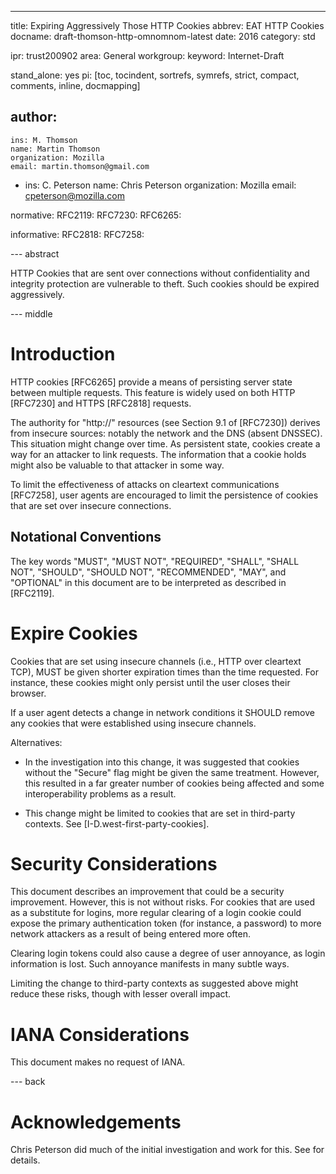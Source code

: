 ---
title: Expiring Aggressively Those HTTP Cookies
abbrev: EAT HTTP Cookies
docname: draft-thomson-http-omnomnom-latest
date: 2016
category: std

ipr: trust200902
area: General
workgroup:
keyword: Internet-Draft

stand_alone: yes
pi: [toc, tocindent, sortrefs, symrefs, strict, compact, comments, inline, docmapping]

author:
 -
    ins: M. Thomson
    name: Martin Thomson
    organization: Mozilla
    email: martin.thomson@gmail.com
 -
    ins: C. Peterson
    name: Chris Peterson
    organization: Mozilla
    email: cpeterson@mozilla.com

normative:
  RFC2119:
  RFC7230:
  RFC6265:

informative:
  RFC2818:
  RFC7258:

--- abstract

HTTP Cookies that are sent over connections without confidentiality and
integrity protection are vulnerable to theft.  Such cookies should be expired
aggressively.

--- middle

# Introduction

HTTP cookies [RFC6265] provide a means of persisting server state between
multiple requests.  This feature is widely used on both HTTP [RFC7230] and HTTPS
[RFC2818] requests.

The authority for "http://" resources (see Section 9.1 of [RFC7230]) derives
from insecure sources: notably the network and the DNS (absent DNSSEC).  This
situation might change over time.  As persistent state, cookies create a way for
an attacker to link requests.  The information that a cookie holds might also be
valuable to that attacker in some way.

To limit the effectiveness of attacks on cleartext communications [RFC7258],
user agents are encouraged to limit the persistence of cookies that are set
over insecure connections.


## Notational Conventions

The key words "MUST", "MUST NOT", "REQUIRED", "SHALL", "SHALL NOT", "SHOULD",
"SHOULD NOT", "RECOMMENDED", "MAY", and "OPTIONAL" in this document are to be
interpreted as described in [RFC2119].


# Expire Cookies

Cookies that are set using insecure channels (i.e., HTTP over cleartext TCP),
MUST be given shorter expiration times than the time requested.  For instance,
these cookies might only persist until the user closes their browser.

If a user agent detects a change in network conditions it SHOULD remove any
cookies that were established using insecure channels.

Alternatives:

* In the investigation into this change, it was suggested that cookies without
  the "Secure" flag might be given the same treatment.  However, this resulted
  in a far greater number of cookies being affected and some interoperability
  problems as a result.

* This change might be limited to cookies that are set in third-party contexts.
  See [I-D.west-first-party-cookies].


# Security Considerations

This document describes an improvement that could be a security improvement.
However, this is not without risks.  For cookies that are used as a substitute
for logins, more regular clearing of a login cookie could expose the primary
authentication token (for instance, a password) to more network attackers as a
result of being entered more often.

Clearing login tokens could also cause a degree of user annoyance, as login
information is lost.  Such annoyance manifests in many subtle ways.

Limiting the change to third-party contexts as suggested above might reduce
these risks, though with lesser overall impact.


# IANA Considerations

This document makes no request of IANA.


--- back

# Acknowledgements

Chris Peterson did much of the initial investigation and work for this.  See
<eref target="https://bugzilla.mozilla.org/show_bug.cgi?id=1160368"/> for details.
